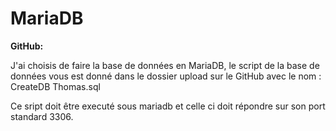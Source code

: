 # MariaDB

**GitHub:**



J'ai choisis de faire la base de données en MariaDB, le script de la base de données vous est donné dans le dossier upload sur le GitHub avec le nom : CreateDB Thomas.sql

Ce sript doit être executé sous mariadb et celle ci doit répondre sur son port standard 3306.

